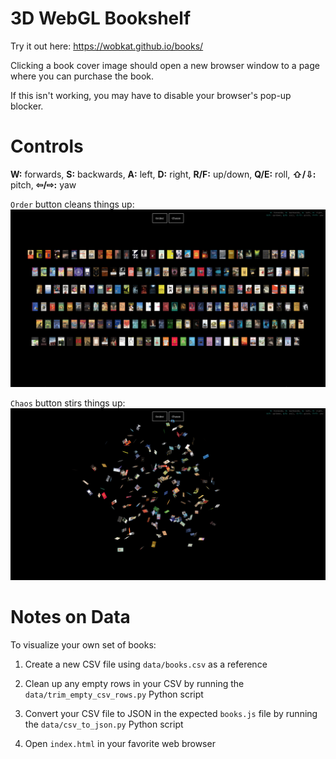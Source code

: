 # 3D WebGL Bookshelf #

Try it out here: https://wobkat.github.io/books/

Clicking a book cover image should open a new browser window to a page where you can purchase the book.

If this isn't working, you may have to disable your browser's pop-up blocker.

# Controls #

<b>W:</b> forwards, <b>S:</b> backwards, <b>A:</b> left, <b>D:</b> right,
<b>R/F:</b> up/down, <b>Q/E:</b> roll, <b>&#8679;/&#8681;:</b> pitch, <b>&#8678;/&#8680;:</b> yaw<br/>

`Order` button cleans things up:
![order](./screenshots/order.png)

`Chaos` button stirs things up:
![chaos](./screenshots/chaos.png)

# Notes on Data #

To visualize your own set of books:

1) Create a new CSV file using `data/books.csv` as a reference 

2) Clean up any empty rows in your CSV by running the `data/trim_empty_csv_rows.py` Python script

3) Convert your CSV file to JSON in the expected `books.js` file by running the `data/csv_to_json.py` Python script

4) Open `index.html` in your favorite web browser

